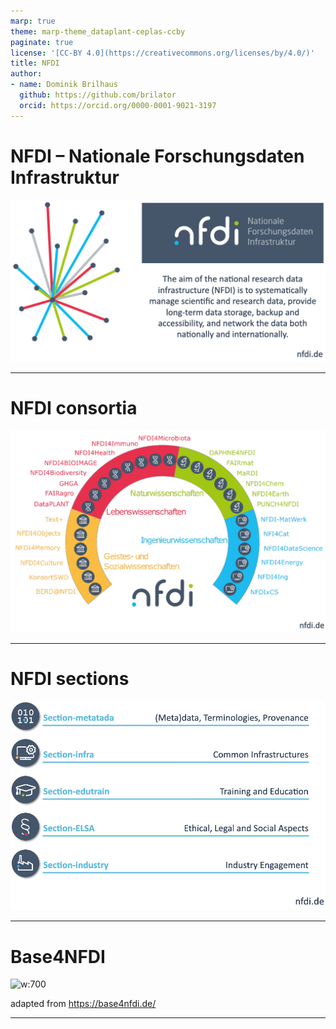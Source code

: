 ```yaml
---
marp: true
theme: marp-theme_dataplant-ceplas-ccby
paginate: true
license: '[CC-BY 4.0](https://creativecommons.org/licenses/by/4.0/)'
title: NFDI
author:
- name: Dominik Brilhaus
  github: https://github.com/brilator
  orcid: https://orcid.org/0000-0001-9021-3197
---
```


# NFDI &ndash; Nationale Forschungsdaten Infrastruktur

![w:800](./../../../img/nfdi.drawio.png)

---

# NFDI consortia

![w:800](./../../../img/nfdi-consortia.drawio.png)

---

# NFDI sections

![w:700](././../../../img/nfdi-sections.drawio.png)

---

# Base4NFDI

![w:700](./../../../img/Base4NFDI_Intro_Poster-RDA-2024_JanderRitter-excerpt.png)

<span class="footer-reference">adapted from https://base4nfdi.de/</span>

---
